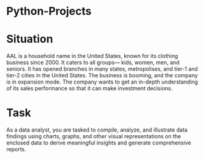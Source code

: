 # Python-Projects
# Situation 
AAL is a household name in the United States, known for its clothing business since 2000. It caters to all groups— kids, women, men, and seniors. 
It has opened branches in many states, metropolises, and tier-1 and tier-2 cities in the United States. The business is booming, and the company is in expansion mode. 
The company wants to get an in-depth understanding of its sales performance so that it can make investment decisions.

# Task 
As a data analyst, you are tasked to compile, analyze, and illustrate data findings using charts, graphs, and other visual representations on the enclosed data to derive 
meaningful insights and generate comprehensive reports. 

 
